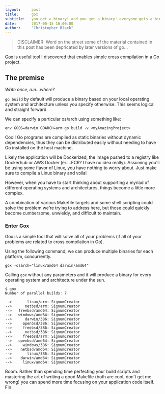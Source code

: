 ```yaml
---
layout:     post
title:      gox
subtitle:   you get a binary! and you get a binary! everyone gets a binary!
date:       2017-05-15 16:00:00
author:     "Christopher Black"
---
```


<blockquote class="blockquote">DISCLAIMER: Word on the street some of the material contained in this post has been depricated by later versions of go...</blockquote>

[Gox](https://github.com/mitchellh/gox) is useful tool I discovered that enables simple cross compilation in a Go project. 

<h2 class="section-heading">The premise</h2>

<em>Write once, run...where?</em>

`go build` by default will produce a binary based on your local operating system and architecture unless you specify otherwise. This seems logical and straight forward.

We can specify a particular os/arch using something like:

`env GOOS=darwin GOARCH=arm go build -v <myAmazingProject>`

Cool! Go programs are compiled as static binaries without dynamic dependencies, thus they can be distributed easily without needing to have Go installed on the host machine.

Likely the application will be Dockerized, the image pushed to a registry like Dockerhub or AWS Docker (er....ECR? I have no idea really). Assuming you'll be using some flavor of Linux, you have nothing to worry about. Just make sure to compile a Linux binary and voila!

However, when you have to start thinking about supporting a myriad of different operating systems and architectures, things become a little more complex.

A combination of various Makefile targets and some shell scripting could solve the problem we're trying to address here, but those could quickly become cumbersome, unwieldy, and difficult to maintain.

<h3 class="section-heading">Enter Gox</h3>

Gox is a simple tool that will solve all of your problems (if all of your problems are related to cross compilation in Go).

Using the following command, we can produce multiple binaries for each platform, concurrently.

```gox -osarch="linux/amd64 darwin/amd64"```

Calling `gox` without any parameters and it will produce a binary for every operating system and architecture under the sun.


```
$ gox
Number of parallel builds: 7

-->       linux/arm: SignumCreator
-->      netbsd/arm: SignumCreator
-->   freebsd/amd64: SignumCreator
-->   windows/amd64: SignumCreator
-->      darwin/386: SignumCreator
-->     openbsd/386: SignumCreator
-->     freebsd/386: SignumCreator
-->      netbsd/386: SignumCreator
-->     freebsd/arm: SignumCreator
-->   openbsd/amd64: SignumCreator
-->     windows/386: SignumCreator
-->    netbsd/amd64: SignumCreator
-->       linux/386: SignumCreator
-->    darwin/amd64: SignumCreator
-->     linux/amd64: SignumCreator
```

Boom. Rather than spending time perfecting your build scripts and mastering the art of writing a good Makefile (both are cool, don't get me wrong) you can spend more time focusing on your application code itself. Fin
